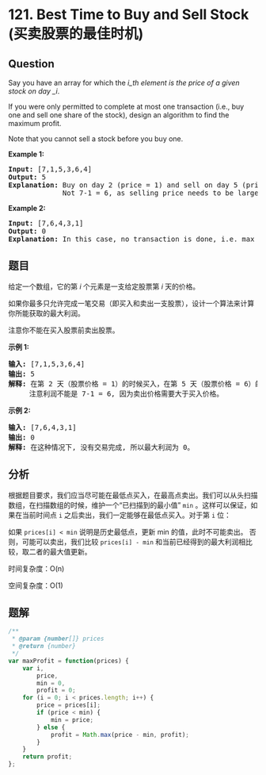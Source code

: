 # 121. Best Time to Buy and Sell Stock (买卖股票的最佳时机)

## Question

Say you have an array for which the _i_th element is the price of a given stock on day \_i_.

If you were only permitted to complete at most one transaction (i.e., buy one and sell one share of the stock), design an algorithm to find the maximum profit.

Note that you cannot sell a stock before you buy one.

**Example 1:**

<pre><strong>Input:</strong> [7,1,5,3,6,4]
<strong>Output:</strong> 5
<strong>Explanation:</strong> Buy on day 2 (price = 1) and sell on day 5 (price = 6), profit = 6-1 = 5.
&nbsp;            Not 7-1 = 6, as selling price needs to be larger than buying price.
</pre>

**Example 2:**

<pre><strong>Input:</strong> [7,6,4,3,1]
<strong>Output:</strong> 0
<strong>Explanation:</strong> In this case, no transaction is done, i.e. max profit = 0.
</pre>

## 题目

给定一个数组，它的第 _i_ 个元素是一支给定股票第 _i_ 天的价格。

如果你最多只允许完成一笔交易（即买入和卖出一支股票），设计一个算法来计算你所能获取的最大利润。

注意你不能在买入股票前卖出股票。

**示例 1:**

<pre><strong>输入:</strong> [7,1,5,3,6,4]
<strong>输出:</strong> 5
<strong>解释: </strong>在第 2 天（股票价格 = 1）的时候买入，在第 5 天（股票价格 = 6）的时候卖出，最大利润 = 6-1 = 5 。
     注意利润不能是 7-1 = 6, 因为卖出价格需要大于买入价格。
</pre>

**示例 2:**

<pre><strong>输入:</strong> [7,6,4,3,1]
<strong>输出:</strong> 0
<strong>解释: </strong>在这种情况下, 没有交易完成, 所以最大利润为 0。
</pre>

## 分析

根据题目要求，我们应当尽可能在最低点买入，在最高点卖出。我们可以从头扫描数组，在扫描数组的时候，维护一个“已扫描到的最小值” `min` 。这样可以保证，如果在当前时间点 `i` 之后卖出，我们一定能够在最低点买入。对于第 `i` 位：

如果 `prices[i] < min` 说明是历史最低点，更新 min 的值，此时不可能卖出。
否则，可能可以卖出，我们比较 `prices[i] - min` 和当前已经得到的最大利润相比较，取二者的最大值更新。

时间复杂度：O(n)

空间复杂度：O(1)

## 题解

```javascript
/**
 * @param {number[]} prices
 * @return {number}
 */
var maxProfit = function(prices) {
    var i,
        price,
        min = 0,
        profit = 0;
    for (i = 0; i < prices.length; i++) {
        price = prices[i];
        if (price < min) {
            min = price;
        } else {
            profit = Math.max(price - min, profit);
        }
    }
    return profit;
};
```
